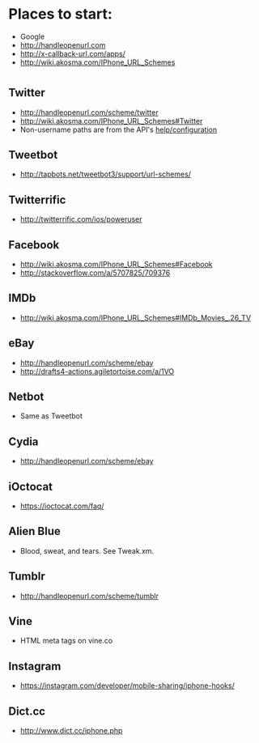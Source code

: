 # Places to start:
* Google
* http://handleopenurl.com
* http://x-callback-url.com/apps/
* http://wiki.akosma.com/IPhone_URL_Schemes

# 
## Twitter
* http://handleopenurl.com/scheme/twitter
* http://wiki.akosma.com/IPhone_URL_Schemes#Twitter
* Non-username paths are from the API's [help/configuration](https://dev.twitter.com/rest/reference/get/help/configuration)

## Tweetbot
* http://tapbots.net/tweetbot3/support/url-schemes/

## Twitterrific
* http://twitterrific.com/ios/poweruser

## Facebook
* http://wiki.akosma.com/IPhone_URL_Schemes#Facebook
* http://stackoverflow.com/a/5707825/709376

## IMDb
* http://wiki.akosma.com/IPhone_URL_Schemes#IMDb_Movies_.26_TV

## eBay
* http://handleopenurl.com/scheme/ebay
* http://drafts4-actions.agiletortoise.com/a/1VO

## Netbot
* Same as Tweetbot

## Cydia
* http://handleopenurl.com/scheme/ebay

## iOctocat
* https://ioctocat.com/faq/

## Alien Blue
* Blood, sweat, and tears. See Tweak.xm.

## Tumblr
* http://handleopenurl.com/scheme/tumblr

## Vine
* HTML meta tags on vine.co

## Instagram
* https://instagram.com/developer/mobile-sharing/iphone-hooks/

## Dict.cc
* http://www.dict.cc/iphone.php
